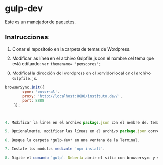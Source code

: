 # gulp-dev

Este es un manejador de paquetes.

## Instrucciones:
1. Clonar el repositorio en la carpeta de temas de Wordpress.

2. Modificar las línea en el archivo Gulpfile.js con el nombre del tema que está editando: `var themename= 'pemscores';`

3. Modifical la dirección del wordpress en el servidor local en el archivo `Gulpfile.js`.

```javascript
browserSync.init({
		open: 'external',
		proxy: 'http://localhost:8888/instituto.dev/',
		port: 8888
	});



4. Modificar la línea en el archivo package.json con el nombre del tema que está editando: `"name": "pemscores",`

5. Opcionalmente, modificar las líneas en el archivo package.json correspondientes a la autoría y al repositorio en github.

6. Busque la carpeta *gulp-dev* en una ventana de la Terminal.

7. Instale los módulos mediante `npm install`.

8. Digite el comando `gulp`. Debería abrir el sitio con browsersync y vigilando cambios.
